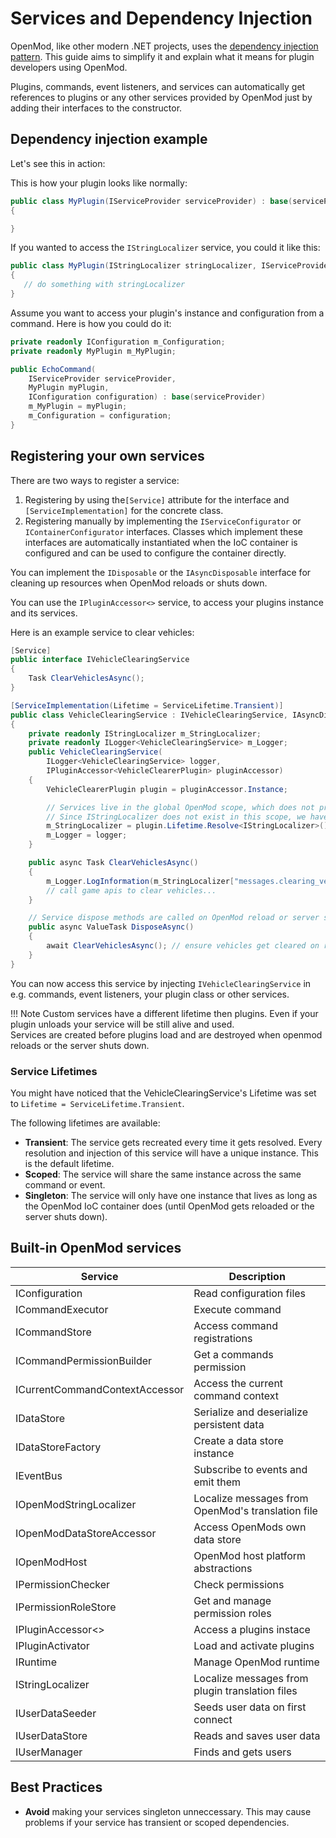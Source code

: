 # Services and Dependency Injection

OpenMod, like other modern .NET projects, uses the [dependency injection pattern](https://docs.microsoft.com/en-us/aspnet/core/fundamentals/dependency-injection). This guide aims to simplify it and explain what it means for plugin developers using OpenMod.

Plugins, commands, event listeners, and services can automatically get references to plugins or any other services provided by OpenMod just by adding their interfaces to the constructor. 


## Dependency injection example
Let's see this in action:

This is how your plugin looks like normally:
```cs
public class MyPlugin(IServiceProvider serviceProvider) : base(serviceProvider)
{

}
```

If you wanted to access the `IStringLocalizer` service, you could it like this:
```cs
public class MyPlugin(IStringLocalizer stringLocalizer, IServiceProvider serviceProvider) : base(serviceProvider)
{
   // do something with stringLocalizer
}
```

Assume you want to access your plugin's instance and configuration from a command. Here is how you could do it:
```c#
private readonly IConfiguration m_Configuration;
private readonly MyPlugin m_MyPlugin;

public EchoCommand(
    IServiceProvider serviceProvider, 
    MyPlugin myPlugin,
    IConfiguration configuration) : base(serviceProvider)
    m_MyPlugin = myPlugin;
    m_Configuration = configuration;
}
```

## Registering your own services
There are two ways to register a service:

1. Registering by using the`[Service]` attribute for the interface and `[ServiceImplementation]` for the concrete class.
2. Registering manually by implementing the `IServiceConfigurator` or `IContainerConfigurator` interfaces. Classes which implement these interfaces are automatically instantiated when the IoC container is configured and can be used to configure the container directly. 

You can implement the `IDisposable` or the `IAsyncDisposable` interface for cleaning up resources when OpenMod reloads or shuts down. 

You can use the `IPluginAccessor<>` service, to access your plugins instance and its services. 

Here is an example service to clear vehicles:
```c#
[Service]
public interface IVehicleClearingService
{
    Task ClearVehiclesAsync();
}

[ServiceImplementation(Lifetime = ServiceLifetime.Transient)]
public class VehicleClearingService : IVehicleClearingService, IAsyncDisposable
{
    private readonly IStringLocalizer m_StringLocalizer;
    private readonly ILogger<VehicleClearingService> m_Logger;
    public VehicleClearingService(
        ILogger<VehicleClearingService> logger, 
        IPluginAccessor<VehicleClearerPlugin> pluginAccessor)
    {
        VehicleClearerPlugin plugin = pluginAccessor.Instance;

        // Services live in the global OpenMod scope, which does not provide a IStringLocalizer.
        // Since IStringLocalizer does not exist in this scope, we have to use the plugins scope.
        m_StringLocalizer = plugin.Lifetime.Resolve<IStringLocalizer>();
        m_Logger = logger;
    }

    public async Task ClearVehiclesAsync() 
    {
        m_Logger.LogInformation(m_StringLocalizer["messages.clearing_vehicles"]); // translation is read from the plugins translation
        // call game apis to clear vehicles...
    }

    // Service dispose methods are called on OpenMod reload or server shutdown 
    public async ValueTask DisposeAsync()
    {
        await ClearVehiclesAsync(); // ensure vehicles get cleared on reload or shutdown
    }
}
```

You can now access this service by injecting `IVehicleClearingService` in e.g. commands, event listeners, your plugin class or other services. 

!!! Note
    Custom services have a different lifetime then plugins. Even if your plugin unloads your service will be still alive and used.    
    Services are created before plugins load and are destroyed when openmod reloads or the server shuts down.

### Service Lifetimes
You might have noticed that the VehicleClearingService's Lifetime was set to `Lifetime = ServiceLifetime.Transient`.  

The following lifetimes are available:

* **Transient**: The service gets recreated every time it gets resolved. Every resolution and injection of this service will have a unique instance. This is the default lifetime.
* **Scoped**: The service will share the same instance across the same command or event.
* **Singleton**: The service will only have one instance that lives as long as the OpenMod IoC container does (until OpenMod gets reloaded or the server shuts down).  

## Built-in OpenMod services

| **Service**                                     | **Description**                                   |
|-------------------------------------------------|---------------------------------------------------|
| IConfiguration                                  | Read configuration files                          |
| ICommandExecutor                                | Execute command                                   |
| ICommandStore                                   | Access command registrations                      |
| ICommandPermissionBuilder                       | Get a commands permission                         |
| ICurrentCommandContextAccessor                  | Access the current command context                |
| IDataStore                                      | Serialize and deserialize persistent data         |
| IDataStoreFactory                               | Create a data store instance                      |
| IEventBus                                       | Subscribe to events and emit them                 |
| IOpenModStringLocalizer                         | Localize messages from OpenMod's translation file |
| IOpenModDataStoreAccessor                       | Access OpenMods own data store                    |
| IOpenModHost                                    | OpenMod host platform abstractions                | 
| IPermissionChecker                              | Check permissions                                 |
| IPermissionRoleStore                            | Get and manage permission roles                   |
| IPluginAccessor<>                               | Access a plugins instace                          |
| IPluginActivator                                | Load and activate plugins                         |
| IRuntime                                        | Manage OpenMod runtime                            |
| IStringLocalizer                                | Localize messages from plugin translation files   |
| IUserDataSeeder                                 | Seeds user data on first connect                  |
| IUserDataStore                                  | Reads and saves user data                         |
| IUserManager                                    | Finds and gets users                              |

## Best Practices
* **Avoid** making your services singleton unneccessary. This may cause problems if your service has transient or scoped dependencies.